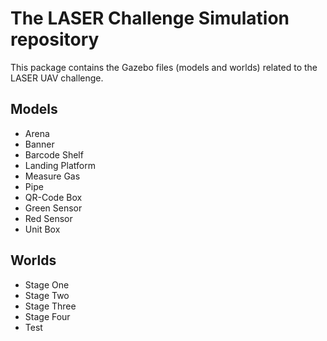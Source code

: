 # The LASER Challenge Simulation repository

This package contains the Gazebo files (models and worlds) related to the LASER UAV challenge.

## Models
- Arena
- Banner
- Barcode Shelf
- Landing Platform
- Measure Gas
- Pipe
- QR-Code Box
- Green Sensor
- Red Sensor
- Unit Box

## Worlds
- Stage One
- Stage Two
- Stage Three
- Stage Four
- Test
